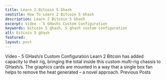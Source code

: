 ```yaml
---
title: Learn 2 Bitcoin 5 Ghash
seotitle: How To Learn 2 Bitcoin 5 Ghash
description: Learn 2 Bitcoin 5 Ghash
excerpt: Video - 5 GHashs Custom Configuration
keywords: bitcoin 5 ghash, 5 ghash custom configuration
alt: bitcoin 5 ghash
featured: 
layout: post
---
```

Video - 5 GHash/s Custom Configuration
Learn 2 Bitcoin has added capacity to their rig, bringing the total inside this custom multi-rig chassis to GHash/s.
The graphics cards are mounted in a way that a single box fan helps to remove the heat generated – a novel approach.
Previous Posts
